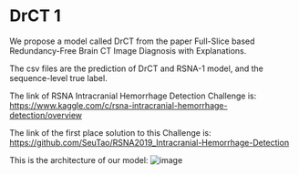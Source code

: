 # DrCT 1
We propose a model called DrCT from the paper Full-Slice based Redundancy-Free Brain CT Image Diagnosis with Explanations.

The csv files are the prediction of DrCT and RSNA-1 model, and the sequence-level true label.

The link of RSNA Intracranial Hemorrhage Detection Challenge is: https://www.kaggle.com/c/rsna-intracranial-hemorrhage-detection/overview

The link of the first place solution to this Challenge is: https://github.com/SeuTao/RSNA2019_Intracranial-Hemorrhage-Detection

This is the architecture of our model: ![image](https://github.com/GuanghuiFU/DrCT_1/blob/master/architecture.png)

